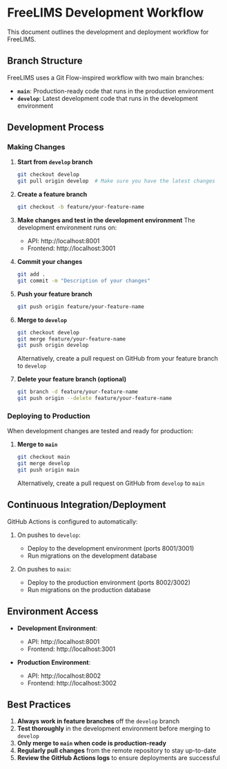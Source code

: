 # FreeLIMS Development Workflow

This document outlines the development and deployment workflow for FreeLIMS.

## Branch Structure

FreeLIMS uses a Git Flow-inspired workflow with two main branches:

- **`main`**: Production-ready code that runs in the production environment
- **`develop`**: Latest development code that runs in the development environment

## Development Process

### Making Changes

1. **Start from `develop` branch**
   ```bash
   git checkout develop
   git pull origin develop  # Make sure you have the latest changes
   ```

2. **Create a feature branch**
   ```bash
   git checkout -b feature/your-feature-name
   ```
   
3. **Make changes and test in the development environment**
   The development environment runs on:
   - API: http://localhost:8001
   - Frontend: http://localhost:3001

4. **Commit your changes**
   ```bash
   git add .
   git commit -m "Description of your changes"
   ```

5. **Push your feature branch**
   ```bash
   git push origin feature/your-feature-name
   ```

6. **Merge to `develop`**
   ```bash
   git checkout develop
   git merge feature/your-feature-name
   git push origin develop
   ```
   
   Alternatively, create a pull request on GitHub from your feature branch to `develop`

7. **Delete your feature branch (optional)**
   ```bash
   git branch -d feature/your-feature-name
   git push origin --delete feature/your-feature-name
   ```

### Deploying to Production

When development changes are tested and ready for production:

1. **Merge to `main`**
   ```bash
   git checkout main
   git merge develop
   git push origin main
   ```
   
   Alternatively, create a pull request on GitHub from `develop` to `main`

## Continuous Integration/Deployment

GitHub Actions is configured to automatically:

1. On pushes to `develop`:
   - Deploy to the development environment (ports 8001/3001)
   - Run migrations on the development database

2. On pushes to `main`:
   - Deploy to the production environment (ports 8002/3002)
   - Run migrations on the production database

## Environment Access

- **Development Environment**:
  - API: http://localhost:8001
  - Frontend: http://localhost:3001
  
- **Production Environment**:
  - API: http://localhost:8002
  - Frontend: http://localhost:3002

## Best Practices

1. **Always work in feature branches** off the `develop` branch
2. **Test thoroughly** in the development environment before merging to `develop`
3. **Only merge to `main` when code is production-ready**
4. **Regularly pull changes** from the remote repository to stay up-to-date
5. **Review the GitHub Actions logs** to ensure deployments are successful 